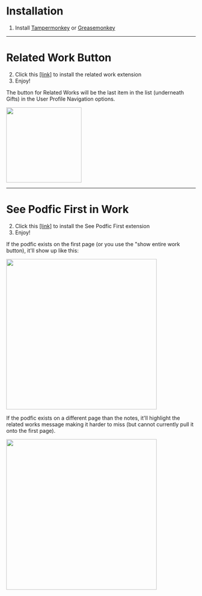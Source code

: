 
# Installation

1. Install [Tampermonkey](https://www.tampermonkey.net/) or [Greasemonkey](https://www.greasespot.net/)

***

# Related Work Button
2. Click this [[link]](https://github.com/godoflaundry/fandom-scripts/raw/master/tapermonkey/relatedwork.pub.user.js) to install the related work extension
3. Enjoy!

The button for Related Works will be the last item in the list (underneath Gifts) in the User Profile Navigation options.

<img src="https://github.com/godoflaundry/fandom-scripts/blob/master/tapermonkey/Related%20Works%20button.png" height="200px"></img>

***

# See Podfic First in Work
2. Click this [[link]](https://github.com/godoflaundry/fandom-scripts/raw/master/tapermonkey/seepodficfirst.pub.user.js) to install the See Podfic First extension
3. Enjoy!

If the podfic exists on the first page (or you use the "show entire work button), it'll show up like this:

<img src="https://github.com/godoflaundry/fandom-scripts/blob/master/tapermonkey/seePodficFirst-onOnePage.png" width="400px"></img>

If the podfic exists on a different page than the notes, it'll highlight the related works message making it harder to miss (but cannot currently pull it onto the first page).

<img src="https://github.com/godoflaundry/fandom-scripts/blob/master/tapermonkey/seePodficFirst-highlighting.png" width="400px"></img>

